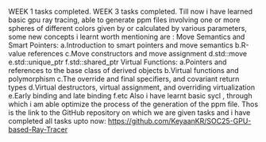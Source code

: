 WEEK 1 tasks completed.
WEEK 3 tasks completed.
Till now i have learned basic gpu ray tracing, able to generate ppm files involving one or more spheres of different colors given by or calculated by various parameters, some new concepts i learnt worth mentioning are :
Move Semantics and Smart Pointers:
 a.Introduction to smart pointers and move semantics
 b.R-value references
 c.Move constructors and move assignment
 d.std::move
 e.std::unique_ptr
 f.std::shared_ptr
Virtual Functions:
 a.Pointers and references to the base class of derived objects
 b.Virtual functions and polymorphism
 c.The override and final specifiers, and covariant return types
 d.Virtual destructors, virtual assignment, and overriding virtualization
 e.Early binding and late binding
 f.etc
Also i have learnt basic sycl , through which i am able optimize the process of the generation of the ppm file.
Thos is the link to the GitHub repository on which we are given tasks and i have completed all tasks upto now: https://github.com/KeyaanKR/SOC25-GPU-based-Ray-Tracer

